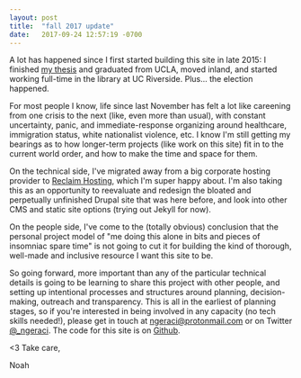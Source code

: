 ```yaml
---
layout: post
title:  "fall 2017 update"
date:   2017-09-24 12:57:19 -0700
---
```


A lot has happened since I first started building this site in late 2015: I finished [my thesis](https://escholarship.org/uc/item/79x9w05q) and graduated from UCLA, moved inland, and started working full-time in the library at UC Riverside. Plus... the election happened. 

For most people I know, life since last November has felt a lot like careening from one crisis to the next (like, even more than usual), with constant uncertainty, panic, and immediate-response organizing around healthcare, immigration status, white nationalist violence, etc. I know I'm still getting my bearings as to how longer-term projects (like work on this site) fit in to the current world order, and how to make the time and space for them.

On the technical side, I've migrated away from a big corporate hosting provider to [Reclaim Hosting](https://reclaimhosting.com/), which I'm super happy about. I'm also taking this as an opportunity to reevaluate and redesign the bloated and perpetually unfinished Drupal site that was here before, and look into other CMS and static site options (trying out Jekyll for now).

On the people side, I've come to the (totally obvious) conclusion that the personal project model of "me doing this alone in bits and pieces of insomniac spare time" is not going to cut it for building the kind of thorough, well-made and inclusive resource I want this site to be. 

So going forward, more important than any of the particular technical details is going to be learning to share this project with other people, and setting up intentional processes and structures around planning, decision-making, outreach and transparency. This is all in the earliest of planning stages, so if you're interested in being involved in any capacity (no tech skills needed!), please get in touch at [ngeraci@protonmail.com](mailto:ngeraci@protonmail.com) or on Twitter [@\_ngeraci](https://twitter.com/_ngeraci). The code for this site is on [Github](https://github.com/ngeraci/mentalhealthrecords).

<3 Take care,

Noah
